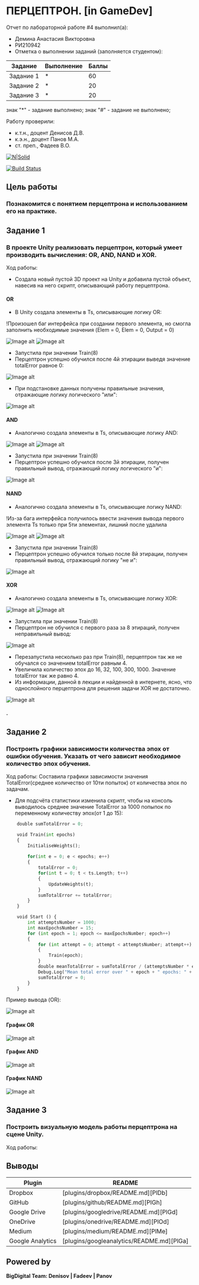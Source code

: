# ПЕРЦЕПТРОН. [in GameDev]
Отчет по лабораторной работе #4 выполнил(а):
- Демина Анастасия Викторовна
- РИ210942
- Отметка о выполнении заданий (заполняется студентом):

| Задание | Выполнение | Баллы |
| ------ | ------ | ------ |
| Задание 1 | * | 60 |
| Задание 2 | * | 20 |
| Задание 3 | * | 20 |

знак "*" - задание выполнено; знак "#" - задание не выполнено;

Работу проверили:
- к.т.н., доцент Денисов Д.В.
- к.э.н., доцент Панов М.А.
- ст. преп., Фадеев В.О.

[![N|Solid](https://cldup.com/dTxpPi9lDf.thumb.png)](https://nodesource.com/products/nsolid)

[![Build Status](https://travis-ci.org/joemccann/dillinger.svg?branch=master)](https://travis-ci.org/joemccann/dillinger)

## Цель работы
### Познакомится с понятием перцептрона и использованием его на практике.

## Задание 1
### В проекте Unity реализовать перцептрон, который умеет производить вычисления: OR, AND, NAND и XOR.
Ход работы:
- Cоздала новый пустой 3D проект на Unity и добавила пустой объект, навесив на него скрипт, описывающий работу перцептрона.
#### OR
- В Unity создала элементы в Ts, описывающие логику OR:

!Произошел баг интерфейса при создании первого элемента, но смогла заполнить необходимые значения (Elem = 0, Elem = 0, Output = 0)

![Image alt](https://github.com/cutterror/DA-in_gameDev-lab4/blob/main/images/num1/OR/1.png)
![Image alt](https://github.com/cutterror/DA-in_gameDev-lab4/blob/main/images/num1/OR/2.png)
- Запустила при значении Train(8)
- Перцептрон успешно обучился после 4й этирации выведя значение totalError равное 0:

![Image alt](https://github.com/cutterror/DA-in_gameDev-lab4/blob/main/images/num1/OR/3.png)
- При подстановке данных получены правильные значения, отражающие логику логического "или":

![Image alt](https://github.com/cutterror/DA-in_gameDev-lab4/blob/main/images/num1/OR/4.png)

#### AND
- Аналогично создала элементы в Ts, описывающие логику AND:

![Image alt](https://github.com/cutterror/DA-in_gameDev-lab4/blob/main/images/num1/AND/1.png)
![Image alt](https://github.com/cutterror/DA-in_gameDev-lab4/blob/main/images/num1/AND/2.png)

- Запустила при значении Train(8)
- Перцептрон успешно обучился после 3й этирации, получен правильный вывод, отражающий логику логического "и":

![Image alt](https://github.com/cutterror/DA-in_gameDev-lab4/blob/main/images/num1/AND/3.png)

#### NAND
- Аналогично создала элементы в Ts, описывающие логику NAND:

!Из-за бага интерфейса получилось ввести значения вывода первого элемента Ts только при 5ти элементах, лишний после удалила

![Image alt](https://github.com/cutterror/DA-in_gameDev-lab4/blob/main/images/num1/NAND/1.png)
![Image alt](https://github.com/cutterror/DA-in_gameDev-lab4/blob/main/images/num1/NAND/2.png)

- Запустила при значении Train(8)
- Перцептрон успешно обучился только после 8й этирации, получен правильный вывод, отражающий логику "не и":

![Image alt](https://github.com/cutterror/DA-in_gameDev-lab4/blob/main/images/num1/NAND/3.png)

#### XOR

- Аналогично создала элементы в Ts, описывающие логику XOR:

![Image alt](https://github.com/cutterror/DA-in_gameDev-lab4/blob/main/images/num1/XOR/1.png)
![Image alt](https://github.com/cutterror/DA-in_gameDev-lab4/blob/main/images/num1/XOR/2.png)

- Запустила при значении Train(8)
- Перцептрон не обучился с первого раза за 8 этираций, получен неправильный вывод:

![Image alt](https://github.com/cutterror/DA-in_gameDev-lab4/blob/main/images/num1/XOR/3.png)

- Перезапустила несколько раз при Train(8), перцептрон так же не обучался со значением totalError равным 4.
- Увеличила количество эпох до 16, 32, 100, 300, 1000. Значение totalError так же равно 4.
- Из информации, данной в лекции и найденной в интернете, ясно, что однослойного перцептрона для решения задачи XOR не достаточно.

![Image alt](https://github.com/cutterror/DA-in_gameDev-lab4/blob/main/images/num1/XOR/4.png)

#### .


## Задание 2
### Построить графики зависимости количества эпох от ошибки обучения. Указать от чего зависит необходимое количество эпох обучения.
Ход работы:
Составила графики зависимости значения TotalError(среднее количество от 10ти попыток) от количества эпох по задачам. 

- Для подсчёта статистики изменила скрипт, чтобы на консоль выводилось среднее значение TotalError за 1000 попыпок по переменному количеству эпох(от 1 до 15):

```py
	double sumTotalError = 0;

	void Train(int epochs)
	{
		InitialiseWeights();
		
		for(int e = 0; e < epochs; e++)
		{
			totalError = 0;
			for(int t = 0; t < ts.Length; t++)
			{
				UpdateWeights(t);
			}
			sumTotalError += totalError;
		}
	}

	void Start () {
		int attemptsNumber = 1000;
		int maxEpochsNumber = 15;
		for (int epoch = 1; epoch <= maxEpochsNumber; epoch++)
        {
			for (int attempt = 0; attempt < attemptsNumber; attempt++)
			{
				Train(epoch);
			}
			double meanTotalError = sumTotalError / (attemptsNumber * epoch);
			Debug.Log("Mean total error over " + epoch + " epochs: " + meanTotalError);
			sumTotalError = 0;
		}
	}
```

Пример вывода (OR):

![Image alt](https://github.com/cutterror/DA-in_gameDev-lab4/blob/main/images/num2/1.png)

#### График OR

![Image alt](https://github.com/cutterror/DA-in_gameDev-lab4/blob/main/images/num2/2.png)

#### График AND

![Image alt](https://github.com/cutterror/DA-in_gameDev-lab4/blob/main/images/num2/3.png)

#### График NAND

![Image alt](https://github.com/cutterror/DA-in_gameDev-lab4/blob/main/images/num2/4.png)

## Задание 3
### Построить визуальную модель работы перцептрона на сцене Unity. 
Ход работы:



## Выводы



| Plugin | README |
| ------ | ------ |
| Dropbox | [plugins/dropbox/README.md][PlDb] |
| GitHub | [plugins/github/README.md][PlGh] |
| Google Drive | [plugins/googledrive/README.md][PlGd] |
| OneDrive | [plugins/onedrive/README.md][PlOd] |
| Medium | [plugins/medium/README.md][PlMe] |
| Google Analytics | [plugins/googleanalytics/README.md][PlGa] |

## Powered by

**BigDigital Team: Denisov | Fadeev | Panov**
